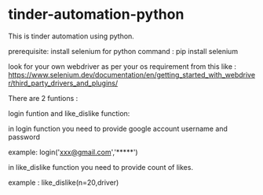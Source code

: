 # tinder-automation-python

This is tinder automation using python.

prerequisite:
 install selenium for python  command : pip install selenium

look for your own webdriver as per your os requirement from this like : https://www.selenium.dev/documentation/en/getting_started_with_webdriver/third_party_drivers_and_plugins/
 
There are 2 funtions :

login funtion and like_dislike function:
 
in login function you need to provide google account username and password

example: login('xxx@gmail.com','*****')

in like_dislike function you need to provide count of likes.
 
 example : like_dislike(n=20,driver)
